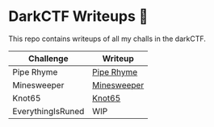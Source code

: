 # DarkCTF Writeups 👋
This repo contains writeups of all my challs in the darkCTF.

| Challenge | Writeup |
| ------ | ------ |
| Pipe Rhyme | [Pipe Rhyme](https://github.com/echobash/darkCTFWriteups/blob/main/pipeRhyme/pipeRhymeChall.md) |
| Minesweeper| [Minesweeper](https://github.com/echobash/darkCTFWriteups/blob/main/minesweeper/Description.md) |
| Knot65 | [Knot65](https://github.com/echobash/darkCTFWriteups/blob/main/knot65/solution.md) |
| EverythingIsRuned | WIP |
